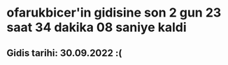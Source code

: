 # ofarukbicer'in gidisine son 2 gun 23 saat 34 dakika 08 saniye kaldi

## Gidis tarihi: 30.09.2022 :(